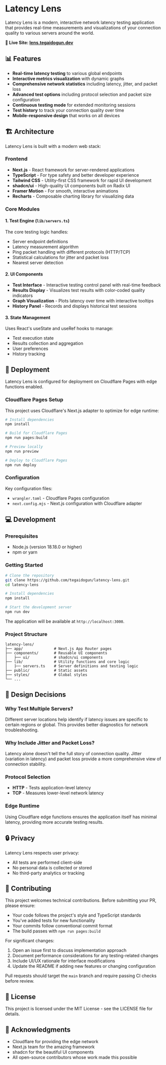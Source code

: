 # Latency Lens 

Latency Lens is a modern, interactive network latency testing application that provides real-time measurements and visualizations of your connection quality to various servers around the world.

**🔗 Live Site: [lens.tegaidogun.dev](https://lens.tegaidogun.dev)**

## 📊 Features

- **Real-time latency testing** to various global endpoints
- **Interactive metrics visualization** with dynamic graphs
- **Comprehensive network statistics** including latency, jitter, and packet loss
- **Advanced test options** including protocol selection and packet size configuration
- **Continuous testing mode** for extended monitoring sessions
- **Test history** to track your connection quality over time
- **Mobile-responsive design** that works on all devices

## 🏗️ Architecture

Latency Lens is built with a modern web stack:

### Frontend
- **Next.js** - React framework for server-rendered applications
- **TypeScript** - For type safety and better developer experience
- **Tailwind CSS** - Utility-first CSS framework for rapid UI development
- **shadcn/ui** - High-quality UI components built on Radix UI
- **Framer Motion** - For smooth, interactive animations
- **Recharts** - Composable charting library for visualizing data

### Core Modules

#### 1. Test Engine (`lib/servers.ts`)
The core testing logic handles:
- Server endpoint definitions
- Latency measurement algorithm
- Ping packet handling with different protocols (HTTP/TCP)
- Statistical calculations for jitter and packet loss
- Nearest server detection

#### 2. UI Components
- **Test Interface** - Interactive testing control panel with real-time feedback
- **Results Display** - Visualizes test results with color-coded quality indicators
- **Graph Visualization** - Plots latency over time with interactive tooltips
- **History Panel** - Records and displays historical test sessions

#### 3. State Management
Uses React's useState and useRef hooks to manage:
- Test execution state
- Results collection and aggregation
- User preferences
- History tracking

## 🚀 Deployment

Latency Lens is configured for deployment on Cloudflare Pages with edge functions enabled.

### Cloudflare Pages Setup

This project uses Cloudflare's Next.js adapter to optimize for edge runtime:

```bash
# Install dependencies
npm install

# Build for Cloudflare Pages
npm run pages:build

# Preview locally
npm run preview

# Deploy to Cloudflare Pages
npm run deploy
```

### Configuration

Key configuration files:
- `wrangler.toml` - Cloudflare Pages configuration
- `next.config.mjs` - Next.js configuration with Cloudflare adapter

## 💻 Development

### Prerequisites

- Node.js (version 18.18.0 or higher)
- npm or yarn

### Getting Started

```bash
# Clone the repository
git clone https://github.com/tegaidogun/latency-lens.git
cd latency-lens

# Install dependencies
npm install

# Start the development server
npm run dev
```

The application will be available at `http://localhost:3000`.

### Project Structure

```
latency-lens/
├── app/              # Next.js App Router pages
├── components/       # Reusable UI components
│   ├── ui/           # shadcn/ui components
├── lib/              # Utility functions and core logic
│   ├── servers.ts    # Server definitions and testing logic
├── public/           # Static assets
├── styles/           # Global styles
└── ...
```

## 🧠 Design Decisions

### Why Test Multiple Servers?
Different server locations help identify if latency issues are specific to certain regions or global. This provides better diagnostics for network troubleshooting.

### Why Include Jitter and Packet Loss?
Latency alone doesn't tell the full story of connection quality. Jitter (variation in latency) and packet loss provide a more comprehensive view of connection stability.

### Protocol Selection
- **HTTP** - Tests application-level latency
- **TCP** - Measures lower-level network latency

### Edge Runtime
Using Cloudflare edge functions ensures the application itself has minimal latency, providing more accurate testing results.

## 🔒 Privacy

Latency Lens respects user privacy:
- All tests are performed client-side
- No personal data is collected or stored
- No third-party analytics or tracking

## 🤝 Contributing

This project welcomes technical contributions. Before submitting your PR, please ensure:

- Your code follows the project's style and TypeScript standards
- You've added tests for new functionality
- Your commits follow conventional commit format
- The build passes with `npm run pages:build`

For significant changes:
1. Open an issue first to discuss implementation approach
2. Document performance considerations for any testing-related changes
3. Include UI/UX rationale for interface modifications
4. Update the README if adding new features or changing configuration

Pull requests should target the `main` branch and require passing CI checks before review.

## 📝 License

This project is licensed under the MIT License - see the LICENSE file for details.

## 🙏 Acknowledgments

- Cloudflare for providing the edge network
- Next.js team for the amazing framework
- shadcn for the beautiful UI components
- All open-source contributors whose work made this possible 